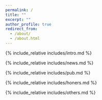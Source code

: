 ```yaml
---
permalink: /
title: ""
excerpt: ""
author_profile: true
redirect_from: 
  - /about/
  - /about.html
---
```


<span class='anchor' id='about-me'></span>
{% include_relative includes/intro.md %}

<!-- If you like the template of this homepage, welcome to star and fork my open-sourced template version [AcadHomepage ![](https://img.shields.io/github/stars/RayeRen/acad-homepage.github.io?style=social)](https://github.com/RayeRen/acad-homepage.github.io). -->

{% include_relative includes/news.md %}

{% include_relative includes/pub.md %}

{% include_relative includes/honers.md %}

{% include_relative includes/others.md %}

<div id="clustrmaps-container">
  <script type="text/javascript" id="clstr_globe" src="//clustrmaps.com/globe.js?d=z0Nyer5y5RB7Bx81qxonh6Q6434L1R-VMtVMT5fG7sw"></script>
</div>

<style>
  #clustrmaps-container {
    width: 300px; /* 设置地图球的宽度 */
    height: 300px; /* 设置地图球的高度 */
    overflow: hidden; /* 避免内容溢出 */
  }

  #clustrmaps-container canvas {
    width: 100%; /* 让地图自适应容器 */
    height: 100%; /* 让地图自适应容器 */
  }
</style>
